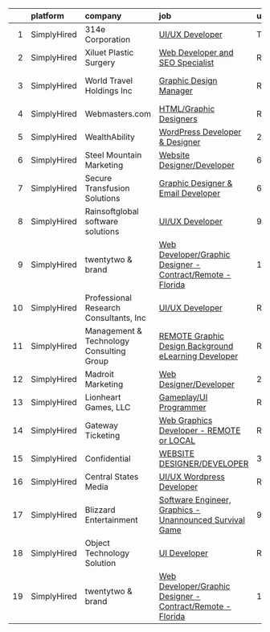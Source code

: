 

|    | platform    | company                                  | job                                                                                                                                                                      | update_time   | location                  |
|---:|:------------|:-----------------------------------------|:-------------------------------------------------------------------------------------------------------------------------------------------------------------------------|:--------------|:--------------------------|
|  1 | SimplyHired | 314e Corporation                         | [UI/UX Developer](https://www.simplyhired.com/job/dSse4Fcw5_YE2o4jgjKkTsUm4-_-YDGxaIyy2HH0HItuxybt87x7bg?q=graphic+developer)                                            | Today         | Remote                    |
|  2 | SimplyHired | Xiluet Plastic Surgery                   | [Web Developer and SEO Specialist](https://www.simplyhired.com/job/jx4cBHL69kqrwIC7sF2kDKcJuQz8UQ4g_g91y5Bhb3441EdVxTeIEQ?q=graphic+developer)                           | Recently      | Miami, FL                 |
|  3 | SimplyHired | World Travel Holdings Inc                | [Graphic Design Manager](https://www.simplyhired.com/job/6o6-4jMkN1c13AXV-Rxlur8u-nTL9i6Cnu366z9ZMpX-8C8_bXimbw?q=graphic+developer)                                     | Recently      | Fort Lauderdale, FL       |
|  4 | SimplyHired | Webmasters.com                           | [HTML/Graphic Designers](https://www.simplyhired.com/job/1S2ki1F2e97xk1bn0P3q05lu3BQ0Tpk7KwB7Zii_z8pQmxmAAOWD5g?q=graphic+developer)                                     | Recently      | Tampa, FL                 |
|  5 | SimplyHired | WealthAbility                            | [WordPress Developer & Designer](https://www.simplyhired.com/job/zt4wllcBljAfwmbpMuXGKRSdVqD6mRXvBHa02GyHNkHDPSTmMd64zQ?q=graphic+developer)                             | 2d            | Tempe, AZ                 |
|  6 | SimplyHired | Steel Mountain Marketing                 | [Website Designer/Developer](https://www.simplyhired.com/job/LhPflXcGvMVeYqKn6fm20T_lnGgF3IBHWIfl_gBxnw3ONchnJYZYvQ?q=graphic+developer)                                 | 6d            | Nashville, TN             |
|  7 | SimplyHired | Secure Transfusion Solutions             | [Graphic Designer & Email Developer](https://www.simplyhired.com/job/1GAcpC55ue9RvadsSXDvLxKWL_M-VmxVmYGRZKdzjLebyHK2s3stTw?q=graphic+developer)                         | 6d            | Austin, TX                |
|  8 | SimplyHired | Rainsoftglobal software solutions        | [UI/UX Developer](https://www.simplyhired.com/job/n9rrKajN3rswHin84PDjIGt-sLuOC0Uge4znl0iknoTLvRcNgehUXg?q=graphic+developer)                                            | 9d            | Remote                    |
|  9 | SimplyHired | twentytwo & brand                        | [Web Developer/Graphic Designer - Contract/Remote - Florida](https://www.simplyhired.com/job/KcqDjoZdhanC53cgf2_uILp_PDK5gjceWx-DHFFhO9zpUOhYPfKY0A?q=graphic+developer) | 10d           | Orlando, FL               |
| 10 | SimplyHired | Professional Research Consultants, Inc   | [UI/UX Developer](https://www.simplyhired.com/job/DjBZRsVzVAve0shy83KQcUt2vOtCBNOqSfxbzaO3QcgBL-JHpFM6_Q?q=graphic+developer)                                            | Recently      | Remote                    |
| 11 | SimplyHired | Management & Technology Consulting Group | [REMOTE Graphic Design Background eLearning Developer](https://www.simplyhired.com/job/0PGAhhCcuCTcrqvkGWshQYfPcRcGcQTMvZ5wqhVfxKfeE2WmaLlMhQ?q=graphic+developer)       | Recently      | Fremont, CA +24 locations |
| 12 | SimplyHired | Madroit Marketing                        | [Web Designer/Developer](https://www.simplyhired.com/job/2ECCZKv_yRidqYSoG3u4dtl6EIssDNlefGaCRzsDoIHb3JnxZOP6Lw?q=graphic+developer)                                     | 2d            | Remote                    |
| 13 | SimplyHired | Lionheart Games, LLC                     | [Gameplay/UI Programmer](https://www.simplyhired.com/job/eu-K3R_f_727dlpPrE3Hjo0UYyuk9sTwemDGqdG5gPNBhkuG8lkUNw?q=graphic+developer)                                     | Recently      | Atlanta, GA               |
| 14 | SimplyHired | Gateway Ticketing                        | [Web Graphics Developer - REMOTE or LOCAL](https://www.simplyhired.com/job/QA_3zSbmHoFQBq2rxTydusrF2IjMLuf0Wm-icAVYXgZm6APNS_egnA?q=graphic+developer)                   | Recently      | Remote +1 location        |
| 15 | SimplyHired | Confidential                             | [WEBSITE DESIGNER/DEVELOPER](https://www.simplyhired.com/job/1oliC5fxQtC91K312MhScprCXBX17X7CgcjFwW5eLSRVnTLrDcvZ9g?q=graphic+developer)                                 | 3d            | Phoenix, AZ               |
| 16 | SimplyHired | Central States Media                     | [UI/UX Wordpress Developer](https://www.simplyhired.com/job/-YUVRjSYhtd4xEAlcSgX8XKr3I61M1JfFiE-sx6m2s9FFnTiwg6YAw?q=graphic+developer)                                  | Recently      | Peoria, IL                |
| 17 | SimplyHired | Blizzard Entertainment                   | [Software Engineer, Graphics - Unannounced Survival Game](https://www.simplyhired.com/job/NUK4mbBCRI5wIENh-DNnNuS2SQlef6skaQhhcWJ6Ry3dJh5-F1ZZSA?q=graphic+developer)    | 9d            | Irvine, CA                |
| 18 | SimplyHired | Object Technology Solution               | [UI Developer](https://www.simplyhired.com/job/6P8IVIvvjumRPZQySlkyamH00E0aYHiSgI8T4vX76iufIX6T0JbWdQ?q=graphic+developer)                                               | Recently      | Remote                    |
| 19 | SimplyHired | twentytwo & brand                        | [Web Developer/Graphic Designer - Contract/Remote - Florida](https://www.simplyhired.com/job/KcqDjoZdhanC53cgf2_uILp_PDK5gjceWx-DHFFhO9zpUOhYPfKY0A?q=graphic+developer) | 10d           | Orlando, FL               |